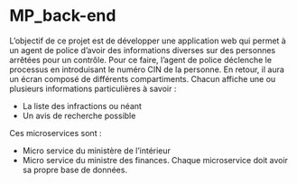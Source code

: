 # MP_back-end 
L’objectif de ce projet est de développer une application web qui permet à un agent de police d’avoir
des informations diverses sur des personnes arrêtées pour un contrôle.
Pour ce faire, l’agent de police déclenche le processus en introduisant le numéro CIN de la personne.
En retour, il aura un écran composé de différents compartiments. Chacun affiche une ou plusieurs
informations particulières à savoir :
- La liste des infractions ou néant
- Un avis de recherche possible  

Ces microservices sont :
- Micro service du ministère de l’intérieur
- Micro service du ministre des finances.
Chaque microservice doit avoir sa propre base de données.
